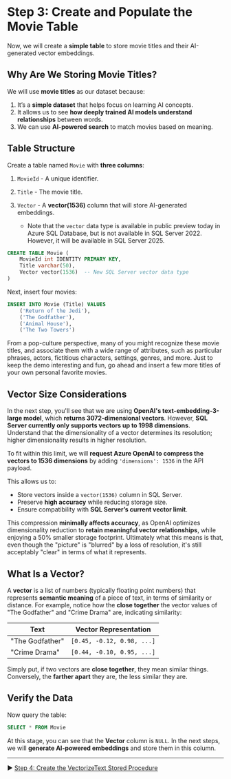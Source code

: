 # Step 3: Create and Populate the Movie Table

Now, we will create a **simple table** to store movie titles and their AI-generated vector embeddings.

## Why Are We Storing Movie Titles?

We will use **movie titles** as our dataset because:

1. It’s a **simple dataset** that helps focus on learning AI concepts.
2. It allows us to see **how deeply trained AI models understand relationships** between words.
3. We can use **AI-powered search** to match movies based on meaning.

## Table Structure

Create a table named `Movie` with **three columns**:

1. `MovieId` - A unique identifier.
2. `Title` - The movie title.
3. `Vector` - A **vector(1536)** column that will store AI-generated embeddings.

    - Note that the `vector` data type is available in public preview today in Azure SQL Database, but is not available in SQL Server 2022. However, it will be available in SQL Server 2025.

```sql
CREATE TABLE Movie (
    MovieId int IDENTITY PRIMARY KEY,
    Title varchar(50),
    Vector vector(1536)  -- New SQL Server vector data type
)
```

Next, insert four movies:

```sql
INSERT INTO Movie (Title) VALUES
    ('Return of the Jedi'),
    ('The Godfather'),
    ('Animal House'),
    ('The Two Towers')
```

From a pop-culture perspective, many of you might recognize these movie titles, and associate them with a wide range of attributes, such as particular phrases, actors, fictitious characters, settings, genres, and more. Just to keep the demo interesting and fun, go ahead and insert a few more titles of your own personal favorite movies.

## Vector Size Considerations

In the next step, you'll see that we are using **OpenAI's text-embedding-3-large model**, which **returns 3072-dimensional vectors**. However, **SQL Server currently only supports vectors up to 1998 dimensions**. Understand that the dimensionality of a vector determines its resolution; higher dimensionality results in higher resolution.

To fit within this limit, we will **request Azure OpenAI to compress the vectors to 1536 dimensions** by adding `'dimensions': 1536` in the API payload.

This allows us to:

- Store vectors inside a `vector(1536)` column in SQL Server.  
- Preserve **high accuracy** while reducing storage size.  
- Ensure compatibility with **SQL Server’s current vector limit**.  

This compression **minimally affects accuracy**, as OpenAI optimizes dimensionality reduction to **retain meaningful vector relationships**, while enjoying a 50% smaller storage footprint. Ultimately what this means is that, even though the "picture" is "blurred" by a loss of resolution, it's still acceptably "clear" in terms of what it represents.

## What Is a Vector?

A **vector** is a list of numbers (typically floating point numbers) that represents **semantic meaning** of a piece of text, in terms of similarity or distance. For example, notice how the **close together** the vector values of "The Godfather" and "Crime Drama" are, indicating similarity:

| Text                   | Vector Representation |
|------------------------|--------------------------------|
| "The Godfather"       | `[0.45, -0.12, 0.98, ...]`    |
| "Crime Drama"        | `[0.44, -0.10, 0.95, ...]`    |

Simply put, if two vectors are **close together**, they mean similar things. Conversely, the **farther apart** they are, the less similar they are.

## Verify the Data

Now query the table:

```sql
SELECT * FROM Movie
```

At this stage, you can see that the **Vector** column is `NULL`. In the next steps, we will **generate AI-powered embeddings** and store them in this column.

___

▶ [Step 4: Create the VectorizeText Stored Procedure](https://github.com/lennilobel/sql2022-workshop-hol-vegas2025/blob/master/HOL/4.%20AI%20Features/1.%20Vector%20Search/4.%20Create%20the%20VectorizeText%20Stored%20Procedure.md)

